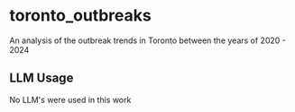 # toronto_outbreaks
An analysis of the outbreak trends in Toronto between the years of 2020 - 2024

## LLM Usage
No LLM's were used in this work
